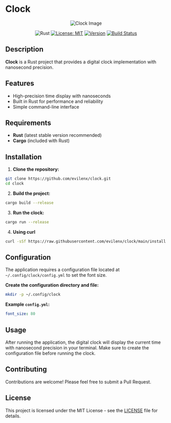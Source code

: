# Clock
<div align="center">
  <img src="assets/clock.gif" alt="Clock Image" />
  
  <br/>
  
  ![Rust](https://img.shields.io/badge/rust-%23000000.svg?style=for-the-badge&logo=rust&logoColor=white)
  [![License: MIT](https://img.shields.io/badge/License-MIT-yellow.svg?style=for-the-badge)](https://opensource.org/licenses/MIT)
  [![Version](https://img.shields.io/github/v/release/evilenx/clock?style=for-the-badge)](https://github.com/evilenx/clock/releases)
[![Build Status](https://img.shields.io/github/actions/workflow/status/evilenx/clock/rust.yml?style=for-the-badge)](https://github.com/evilenx/clock/actions)
</div>

## Description
  **Clock** is a Rust project that provides a digital clock implementation with nanosecond precision.

## Features
  - High-precision time display with nanoseconds
  - Built in Rust for performance and reliability
  - Simple command-line interface

## Requirements
  - **Rust** (latest stable version recommended)
- **Cargo** (included with Rust)

## Installation

  1. **Clone the repository:**
  ```bash
  git clone https://github.com/evilenx/clock.git
  cd clock
  ```

  2. **Build the project:**
  ```bash
  cargo build --release
  ```

  3. **Run the clock:**
  ```bash
  cargo run --release
  ```

  4. **Using curl**
  ```bash
  curl -sSf https://raw.githubusercontent.com/evilenx/clock/main/install.sh | bash

  ```

## Configuration
  The application requires a configuration file located at `~/.config/clock/config.yml` to set the font size.

  **Create the configuration directory and file:**
  ```bash
  mkdir -p ~/.config/clock
  ```

  **Example `config.yml`:**
  ```yaml
  font_size: 80
  ```

## Usage
  After running the application, the digital clock will display the current time with nanosecond precision in your terminal. Make sure to create the configuration file before running the clock.

## Contributing
  Contributions are welcome! Please feel free to submit a Pull Request.

## License
  This project is licensed under the MIT License - see the [LICENSE](LICENSE) file for details.
